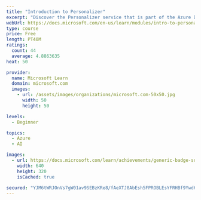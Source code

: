 ```yaml
---
title: "Introduction to Personalizer"
excerpt: "Discover the Personalizer service that is part of the Azure Decision services offerings."
webUrl: https://docs.microsoft.com/en-us/learn/modules/intro-to-personalizer/
type: course
price: Free
length: PT40M
ratings:
  count: 44
  average: 4.8863635
heat: 50

provider:
  name: Microsoft Learn
  domain: microsoft.com
  images:
    - url: /assets/images/organizations/microsoft.com-50x50.jpg
      width: 50
      height: 50

levels:
  - Beginner

topics:
  - Azure
  - AI

images:
  - url: https://docs.microsoft.com/learn/achievements/generic-badge-social.png
    width: 640
    height: 320
    isCached: true

secured: "YJM6tWRJOnVs7gW01av9SEBzKRe8/fAeXTJ8AbEsh5FPROBLEsYFRHBf9Ywd692yiOKE8Um1nNwEOd7Eeb6q4GfSYHWTEOhFsyWVM+oKvGxBM6s6EtuNq0WOCK0Y8mSKjN8uvJbz9lacBl2m0puqpCmOB/J3FrND9r+o5EArHKSk9B8qhwOHd5CZMQB3XNqcvfM4oalGquTyumGHV8Rc5AQbI8RfyowBrhrb2LvYTRE8yHLycb1M6xNJU2ucn7U1YxpEUyZSv7dyewdH++kzKGNFwQOWRnJbgWTEB372oI+6dZJ+9y1vUXgteE/lkASP94J0RWTfLqnfnk1F+4NdCUvIuMU2rF5OOdVkc6rq+uETZWkZH28SXdTHzbMQ5Cg9w1/Gg14Pq7OYRvNw0f0OHtOksUrtPoHi1leg9G5KltM=;TY39iZGSl+u/LC8K0yHcQg=="
---
```


